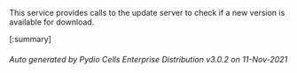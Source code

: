 






This service provides calls to the update server to check if a new version is available for download.

[:summary]

###### Auto generated by Pydio Cells Enterprise Distribution v3.0.2 on 11-Nov-2021
